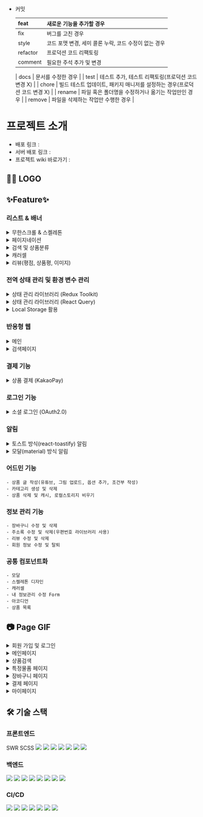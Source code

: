 - 커밋
    
    
    | feat | 새로운 기능을 추가할 경우 |
    | --- | --- |
    | fix | 버그를 고친 경우 |
    | style | 코드 포맷 변경, 세미 콜론 누락, 코드 수정이 없는 경우 |
    | refactor | 프로덕션 코드 리팩토링 |
    | comment | 필요한 주석 추가 및 변경 |
    
    | docs | 문서를 수정한 경우 |
    | test | 테스트 추가, 테스트 리팩토링(프로덕션 코드 변경 X) |
    | chore | 빌드 테스트 업데이트, 패키지 매니저를 설정하는 경우(프로덕션 코드 변경 X) |
    | rename | 파일 혹은 폴더명을 수정하거나 옮기는 작업만인 경우 |
    | remove | 파일을 삭제하는 작업만 수행한 경우 |
    
    
# **프로젝트 소개**
- 배포 링크 : 
- 서버 배포 링크 : 
- 프로젝트 wiki 바로가기 : 
## **👨‍🌾 LOGO**

## **✨Feature✨**
### 리스트 & 배너
<details>
    <summary> 무한스크롤 & 스켈레톤</summary>
        
        •  상품 리스트 무한 스크롤 구현
        
        •  모든 상품 스켈레톤 적용
</details>
<details>        
    <summary>페이지네이션</summary>
        
        •  상품 리스트를 페이지로 나누어  특정 페이지로 이동할 수 있음
</details>        
<details>        
    <summary> 검색 및 상품분류</summary>
        
        •  상품 검색 기능 구현
        
        •  nav바를 통한 상품 분류 페이지로 이동
        
        •  검색어를 입력하지 않은 경우 상품 추천
</details>        
<details>
    <summary>캐러셀</summary>
        
        •  react-material 라이브러리를 활용한 메인 캐러셀 구현
        
        •  react-slick 라이브러리를 활용한 상품 캐러셀 구현
</details>        
<details>        
    <summary> 리뷰(평점, 상품평, 이미지)</summary>
        
        •  리뷰 평점을 종합하여 상품 평점 반영 
        
        •  이미지 등록
</details>     

### 전역 상태 관리 및 환경 변수 관리 
<details>
    <summary> 상태 관리 라이브러리 (Redux Toolkit)</summary>
        
        •  장바구니 관련 내용 관리
        
        •  장바구니 수량 확인
</details>        
<details>        
    <summary> 상태 관리 라이브러리 (React Query)</summary>
        
        •  서버 데이터 관리 및 업데이트
</details>        
<details>        
    <summary> Local Storage 활용</summary>
        
        •  새로고침 시 데이터를 받아옴
        
        •  JWT 토큰 관리
</details>    
    
### 반응형 웹 
<details>
    <summary> 메인</summary>
        
        •  캐러셀, 신상품, 베스트상품, 푸터 반응형 웹 구현 
</details>        
<details>        
    <summary> 검색페이지</summary>
        
        •  nav바, 상품 목록 반응형 웹 구현
</details>        
        
### 결제 기능 
<details>
    <summary> 상품 결제 (KakaoPay)</summary>
        
        •  카카오페이 결제 가능(테스트 구현)
</details>
        
### 로그인 기능 
<details>
    <summary> 소셜 로그인 (OAuth2.0)</summary> 
        
        •  OAuth2.0 소셜 회원가입 및 로그인 (구글 연동)
        
        •  로그인 여부에 따라 진입 가능 페이지 결정
</details>
        
###  알림 
<details>
    <summary> 토스트 방식(react-toastify) 알림</summary>
        
        •  장바구니에 상품 담았을 때 토스트로 알림
        
        •  회원정보 수정, 배송지 저장 시 토스트로 알림
</details>        
<details>
    <summary> 모달(material) 방식 알림</summary>
        
        •  필수 체크박스 모달창으로 알림
        
        •  회원 탈퇴, 주문조회 모달창으로 알림
</details>     

### 어드민 기능 
    - 상품 글 작성(유튜브, 그림 업로드, 옵션 추가, 조건부 작성)
    - 카테고리 생성 및 삭제
    - 상품 삭제 및 캐시, 로컬스토리지 비우기
    
### 정보 관리 기능 
    - 장바구니 수정 및 삭제
    - 주소록 수정 및 삭제(우편번호 라이브러리 사용)
    - 리뷰 수정 및 삭제
    - 회원 정보 수정 및 탈퇴
    
### 공통 컴포넌트화 
    - 모달
    - 스켈레톤 디자인
    - 캐러셀
    - 내 정보관리 수정 Form
    - 아코디언
    - 상품 목록
    
## 📷 Page GIF
<details>
<summary> 회원 가입 및 로그인</summary>

![리뷰기능](https://github.com/Ksiyeong/FarmAndPeople-gif/blob/main/%ED%9A%8C%EC%9B%90%EA%B0%80%EC%9E%85%EB%B0%8F%EB%A1%9C%EA%B7%B8%EC%9D%B8.gif?raw=true)
</details>
<details>
<summary>메인페이지</summary>

![메인페이지](https://github.com/Ksiyeong/FarmAndPeople-gif/blob/main/%EB%A9%94%EC%9D%B8%ED%8E%98%EC%9D%B4%EC%A7%80.gif?raw=true)
</details>
<details>
<summary>상품검색</summary>

![상품검색](https://github.com/Ksiyeong/FarmAndPeople-gif/blob/main/%EC%83%81%ED%92%88%EA%B2%80%EC%83%89.gif?raw=true)
</details>
<details>
<summary>특정물품 페이지</summary>

![특정물품페이지](https://github.com/Ksiyeong/FarmAndPeople-gif/blob/main/%ED%8A%B9%EC%A0%95%EB%AC%BC%ED%92%88%ED%8E%98%EC%9D%B4%EC%A7%80.gif?raw=true)
</details>
<details>
<summary>장바구니 페이지</summary>

![장바구니페이지](https://github.com/Ksiyeong/FarmAndPeople-gif/blob/main/%EC%9E%A5%EB%B0%94%EA%B5%AC%EB%8B%88%ED%8E%98%EC%9D%B4%EC%A7%80.gif?raw=true)
</details>
<details>
<summary>결제 페이지</summary>

![결제페이지](https://user-images.githubusercontent.com/107738517/215788133-63edb67b-0343-4e7d-81ce-e7c7513f2cbd.gif)

</details>
<details>
<summary>마이페이지</summary>

![마이페이지](https://github.com/Ksiyeong/FarmAndPeople-gif/blob/main/%EB%A7%88%EC%9D%B4%ED%8E%98%EC%9D%B4%EC%A7%80.gif?raw=true)
</details>

## **🛠️ 기술 스택**

### 프론트엔드

SWR SCSS
<img src="https://img.shields.io/badge/React-61DAFB?style=for-the-badge&logo=React&logoColor=white"> <img src="https://img.shields.io/badge/TypeScript-007ACC?style=for-the-badge&logo=typescript&logoColor=white"> <img src="https://img.shields.io/badge/Tailwind_CSS-38B2AC?style=for-the-badge&logo=tailwind-css&logoColor=white"> <img src="https://img.shields.io/badge/React%20Query-FF4154?style=for-the-badge&logo=React%20Query&logoColor=white"> <img src="https://img.shields.io/badge/Styled Component-DB7093?style=for-the-badge&logo=styled-components&logoColor=white"> <img src="https://img.shields.io/badge/Redux Toolkit-764ABC?style=for-the-badge&logo=Redux&logoColor=white"> <img src="https://img.shields.io/badge/Axios-5A29E4?style=for-the-badge&logo=Axios&logoColor=white">

### 백엔드
<img src="https://img.shields.io/badge/JAVA-007396?style=for-the-badge&logo=java&logoColor=white"> <img src="https://img.shields.io/badge/Spring Boot-6DB33F?style=for-the-badge&logo=Spring Boot&logoColor=white"> <img src="https://img.shields.io/badge/Spring Security-6DB33F?style=for-the-badge&logo=Spring Security&logoColor=white"> <img src="https://img.shields.io/badge/Spring Data Jpa-6DB33F?style=for-the-badge"> <img src="https://img.shields.io/badge/Query%20Dsl-59666C?style=for-the-badge&logo=&logoColor=white"> <img src="https://img.shields.io/badge/MySQL-4479A1?style=for-the-badge&logo=MySQL&logoColor=white"> <img src="https://img.shields.io/badge/JSON%20Web%20Tokens-000000?style=for-the-badge&logo=JSON%20Web%20Tokens&logoColor=white"> <img src="https://img.shields.io/badge/OAuth2.0-000000?style=for-the-badge&logo=&logoColor=white">

### CI/CD
<img src="https://img.shields.io/badge/Github-181717?style=for-the-badge&logo=Github&logoColor=white"> <img src="https://img.shields.io/badge/Amazon%20S3-569A31?style=for-the-badge&logo=Amazon%20S3&logoColor=white"> <img src="https://img.shields.io/badge/AWS%20Amplifyt-FF9900?style=for-the-badge&logo=AWS%20Amplify&logoColor=white"> <img src="https://img.shields.io/badge/Amazon%20RDS-527FFF?style=for-the-badge&logo=Amazon%20RDS&logoColor=white"> <img src="https://img.shields.io/badge/linode-00A95C?style=for-the-badge&logo=linode&logoColor=white"> <img src="https://img.shields.io/badge/Slack-4A154B?style=for-the-badge&logo=slack&logoColor=white"> <img src="https://img.shields.io/badge/Discord-5865F2?style=for-the-badge&logo=Discord&logoColor=white">

